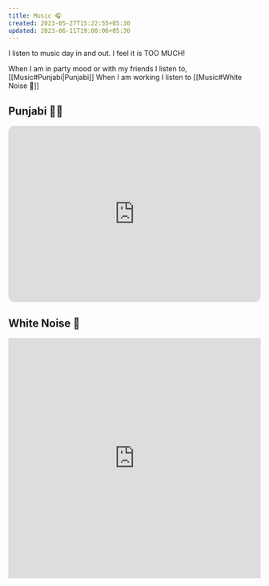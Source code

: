 ```yaml
---
title: Music 🎧
created: 2023-05-27T15:22:55+05:30
updated: 2023-06-11T19:00:06+05:30
---
```

I listen to music day in and out. I feel it is TOO MUCH!

When I am in party mood or with my friends I listen to,
[[Music#Punjabi|Punjabi]]
When I am working I listen to
[[Music#White Noise 🤍]]

## Punjabi 🕺🏻

<iframe style="border-radius:12px" src="https://open.spotify.com/embed/playlist/3B9ATjy2oQQsNdcyDR59UY?utm_source=generator" width="100%" height="352" frameBorder="0" allowfullscreen="" allow="autoplay; clipboard-write; encrypted-media; fullscreen; picture-in-picture" loading="lazy"></iframe>

## White Noise 🤍


<iframe width="100%" height="480" src="https://www.youtube.com/embed/0QKdqm5TX6c" title="YouTube video player" frameborder="0" allow="accelerometer; autoplay; clipboard-write; encrypted-media; gyroscope; picture-in-picture; web-share" allowfullscreen></iframe>

